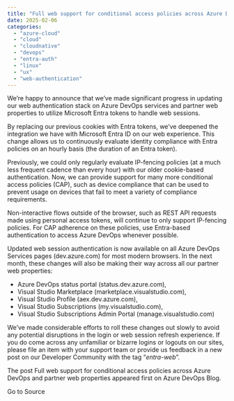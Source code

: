 ```yaml
---
title: "Full web support for conditional access policies across Azure DevOps and partner web properties"
date: 2025-02-06
categories: 
  - "azure-cloud"
  - "cloud"
  - "cloudnative"
  - "devops"
  - "entra-auth"
  - "linux"
  - "ux"
  - "web-authentication"
---
```


We’re happy to announce that we’ve made significant progress in updating our web authentication stack on Azure DevOps services and partner web properties to utilize Microsoft Entra tokens to handle web sessions.

By replacing our previous cookies with Entra tokens, we’ve deepened the integration we have with Microsoft Entra ID on our web experience. This change allows us to continuously evaluate identity compliance with Entra policies on an hourly basis (the duration of an Entra token).

Previously, we could only regularly evaluate IP-fencing policies (at a much less frequent cadence than every hour) with our older cookie-based authentication. Now, we can provide support for many more conditional access policies (CAP), such as device compliance that can be used to prevent usage on devices that fail to meet a variety of compliance requirements.

Non-interactive flows outside of the browser, such as REST API requests made using personal access tokens, will continue to only support IP-fencing policies. For CAP adherence on these policies, use Entra-based authentication to access Azure DevOps whenever possible.

Updated web session authentication is now available on all Azure DevOps Services pages (dev.azure.com) for most modern browsers. In the next month, these changes will also be making their way across all our partner web properties:

- Azure DevOps status portal (status.dev.azure.com),
- Visual Studio Marketplace (marketplace.visualstudio.com),
- Visual Studio Profile (aex.dev.azure.com),
- Visual Studio Subscriptions (my.visualstudio.com),
- Visual Studio Subscriptions Admin Portal (manage.visualstudio.com)

We’ve made considerable efforts to roll these changes out slowly to avoid any potential disruptions in the login or web session refresh experience. If you do come across any unfamiliar or bizarre logins or logouts on our sites, please file an item with your support team or provide us feedback in a new post on our Developer Community with the tag “_entra-web_”.

The post Full web support for conditional access policies across Azure DevOps and partner web properties appeared first on Azure DevOps Blog.

Go to Source
